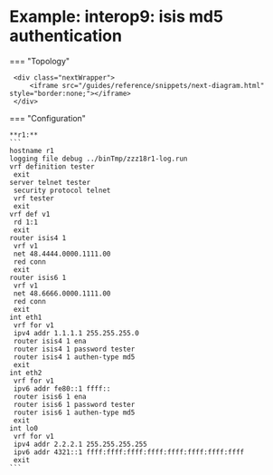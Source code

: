 # Example: interop9: isis md5 authentication
    
=== "Topology"
    
     <div class="nextWrapper">
         <iframe src="/guides/reference/snippets/next-diagram.html" style="border:none;"></iframe>
     </div>

    
=== "Configuration"
    
    **r1:**
    ```
    hostname r1
    logging file debug ../binTmp/zzz18r1-log.run
    vrf definition tester
     exit
    server telnet tester
     security protocol telnet
     vrf tester
     exit
    vrf def v1
     rd 1:1
     exit
    router isis4 1
     vrf v1
     net 48.4444.0000.1111.00
     red conn
     exit
    router isis6 1
     vrf v1
     net 48.6666.0000.1111.00
     red conn
     exit
    int eth1
     vrf for v1
     ipv4 addr 1.1.1.1 255.255.255.0
     router isis4 1 ena
     router isis4 1 password tester
     router isis4 1 authen-type md5
     exit
    int eth2
     vrf for v1
     ipv6 addr fe80::1 ffff::
     router isis6 1 ena
     router isis6 1 password tester
     router isis6 1 authen-type md5
     exit
    int lo0
     vrf for v1
     ipv4 addr 2.2.2.1 255.255.255.255
     ipv6 addr 4321::1 ffff:ffff:ffff:ffff:ffff:ffff:ffff:ffff
     exit
    ```
